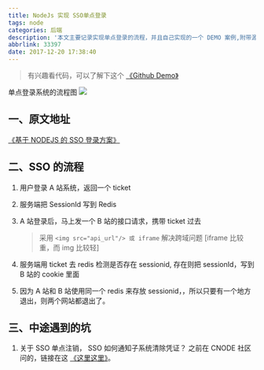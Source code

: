 ```yaml
---
title: NodeJs 实现 SSO单点登录
tags: node
categories: 后端
description: '本文主要记录实现单点登录的流程，并且自己实现的一个 DEMO 案例,附带源码地址。'
abbrlink: 33397
date: 2017-12-20 17:38:40
---
```


> 有兴趣看代码，可以了解下这个 [《Github Demo》](https://github.com/zhongxia245/nodejs-sso-example)

单点登录系统的流程图
![](https://ws2.sinaimg.cn/large/006tKfTcgy1fmndfxuhxqj30m80irgno.jpg)

## 一、原文地址

[《基于 NODEJS 的 SSO 登录方案》](https://segmentfault.com/a/1190000006103655)

## 二、SSO 的流程

1.  用户登录 A 站系统，返回一个 ticket

2.  服务端把 SessionId 写到 Redis

3.  A 站登录后，马上发一个 B 站的接口请求，携带 ticket 过去

    > 采用 `<img src="api_url"/> 或 iframe` 解决跨域问题 [iframe 比较重，而 img 比较轻]

4.  服务端用 ticket 去 redis 检测是否存在 sessionid, 存在则把 sessionId，写到 B 站的 cookie 里面

5.  因为 A 站和 B 站使用同一个 redis 来存放 sessionid，，所以只要有一个地方退出，则两个网站都退出了。

## 三、中途遇到的坑

1. 关于 SSO 单点注销， SSO 如何通知子系统清除凭证？
   之前在 CNODE 社区问的，链接在这 [《这里这里》](https://cnodejs.org/topic/5b3e2e8c35342ab069061298#5beb9999a05b0e0ae443aee9)。
